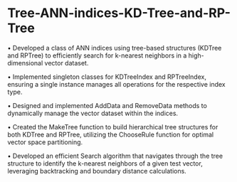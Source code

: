 # Tree-ANN-indices-KD-Tree-and-RP-Tree
• Developed a class of ANN indices using tree-based structures (KDTree and RPTree) to efficiently search for k-nearest neighbors in a high-dimensional vector dataset.

• Implemented singleton classes for KDTreeIndex and RPTreeIndex, ensuring a single instance manages all operations for the respective index type.

• Designed and implemented AddData and RemoveData methods to dynamically manage the vector dataset within the indices.

• Created the MakeTree function to build hierarchical tree structures for both KDTree and RPTree, utilizing the ChooseRule function for optimal vector space partitioning.

• Developed an efficient Search algorithm that navigates through the tree structure to identify the k-nearest neighbors of a given test vector, leveraging backtracking and boundary distance calculations.
